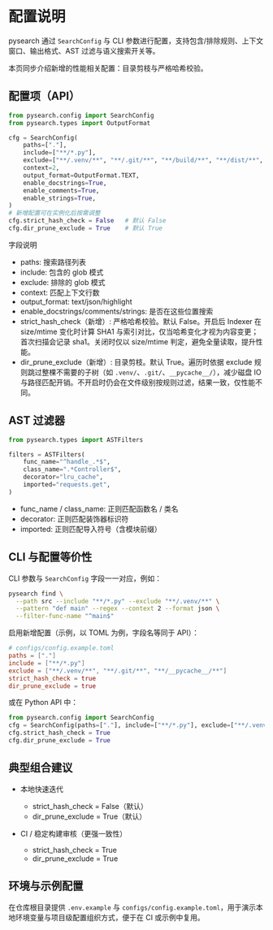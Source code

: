 # 配置说明

pysearch 通过 `SearchConfig` 与 CLI 参数进行配置，支持包含/排除规则、上下文窗口、输出格式、AST 过滤与语义搜索开关等。

本页同步介绍新增的性能相关配置：目录剪枝与严格哈希校验。

## 配置项（API）

```python
from pysearch.config import SearchConfig
from pysearch.types import OutputFormat

cfg = SearchConfig(
    paths=["."],
    include=["**/*.py"],
    exclude=["**/.venv/**", "**/.git/**", "**/build/**", "**/dist/**", "**/__pycache__/**"],
    context=2,
    output_format=OutputFormat.TEXT,
    enable_docstrings=True,
    enable_comments=True,
    enable_strings=True,
)
# 新增配置可在实例化后按需调整
cfg.strict_hash_check = False   # 默认 False
cfg.dir_prune_exclude = True    # 默认 True
```

字段说明
- paths: 搜索路径列表
- include: 包含的 glob 模式
- exclude: 排除的 glob 模式
- context: 匹配上下文行数
- output_format: text/json/highlight
- enable_docstrings/comments/strings: 是否在这些位置搜索
- strict_hash_check（新增）: 严格哈希校验。默认 False。开启后 Indexer 在 size/mtime 变化时计算 SHA1 与索引对比，仅当哈希变化才视为内容变更；首次扫描会记录 sha1。关闭时仅以 size/mtime 判定，避免全量读取，提升性能。
- dir_prune_exclude（新增）: 目录剪枝。默认 True。遍历时依据 exclude 规则跳过整棵不需要的子树（如 `.venv/`、`.git/`、`__pycache__/`），减少磁盘 IO 与路径匹配开销。不开启时仍会在文件级别按规则过滤，结果一致，仅性能不同。

## AST 过滤器

```python
from pysearch.types import ASTFilters

filters = ASTFilters(
    func_name="^handle_.*$",
    class_name=".*Controller$",
    decorator="lru_cache",
    imported="requests.get",
)
```

- func_name / class_name: 正则匹配函数名 / 类名
- decorator: 正则匹配装饰器标识符
- imported: 正则匹配导入符号（含模块前缀）

## CLI 与配置等价性

CLI 参数与 `SearchConfig` 字段一一对应，例如：
```bash
pysearch find \
  --path src --include "**/*.py" --exclude "**/.venv/**" \
  --pattern "def main" --regex --context 2 --format json \
  --filter-func-name "^main$"
```

启用新增配置（示例，以 TOML 为例，字段名等同于 API）：
```toml
# configs/config.example.toml
paths = ["."]
include = ["**/*.py"]
exclude = ["**/.venv/**", "**/.git/**", "**/__pycache__/**"]
strict_hash_check = true
dir_prune_exclude = true
```

或在 Python API 中：
```python
from pysearch.config import SearchConfig
cfg = SearchConfig(paths=["."], include=["**/*.py"], exclude=["**/.venv/**"])
cfg.strict_hash_check = True
cfg.dir_prune_exclude = True
```

## 典型组合建议

- 本地快速迭代
  - strict_hash_check = False（默认）
  - dir_prune_exclude = True（默认）

- CI / 稳定构建审核（更强一致性）
  - strict_hash_check = True
  - dir_prune_exclude = True

## 环境与示例配置

在仓库根目录提供 `.env.example` 与 `configs/config.example.toml`，用于演示本地环境变量与项目级配置组织方式，便于在 CI 或示例中复用。
